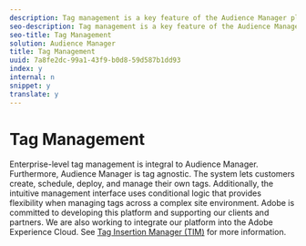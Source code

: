 ```yaml
---
description: Tag management is a key feature of the Audience Manager platform. Tag management consists of two core components  JavaScript container code and a graphical user interface that helps you manage tags for deployment and data collection on your website.
seo-description: Tag management is a key feature of the Audience Manager platform. Tag management consists of two core components  JavaScript container code and a graphical user interface that helps you manage tags for deployment and data collection on your website.
seo-title: Tag Management
solution: Audience Manager
title: Tag Management
uuid: 7a8fe2dc-99a1-43f9-b0d8-59d587b1dd93
index: y
internal: n
snippet: y
translate: y
---
```


# Tag Management

Enterprise-level tag management is integral to Audience Manager. Furthermore, Audience Manager is tag agnostic. The system lets customers create, schedule, deploy, and manage their own tags. Additionally, the intuitive management interface uses conditional logic that provides flexibility when managing tags across a complex site environment. Adobe is committed to developing this platform and supporting our clients and partners. We are also working to integrate our platform into the Adobe Experience Cloud. See [ Tag Insertion Manager (TIM)](../c_features/c_tim1_about.md#concept_B824B70BF53D4F17A0CD938FF1FCF2C5) for more information. 
